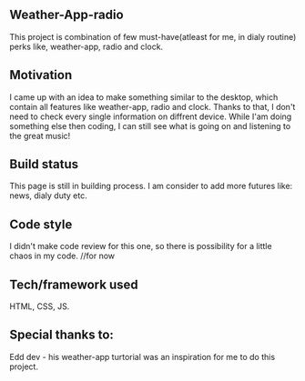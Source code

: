 ## Weather-App-radio
This project is combination of few must-have(atleast for me, in dialy routine) perks like, weather-app, radio and  clock.

## Motivation
I came up with an idea to make something similar to the desktop, which contain all features like weather-app, radio and clock. Thanks to that,
I don't need to check every single information on diffrent device. While I'am doing something else then coding, I can still see what is going on and
listening to the great music!

## Build status
This page is still in building process.
I am consider to add more futures like: news, dialy duty etc. 

## Code style
I didn't make code review for this one, so there is possibility for a little chaos in my code. //for now

## Tech/framework used
HTML, CSS, JS.

## Special thanks to: 
Edd dev - his weather-app turtorial was an inspiration for me to do this project.

